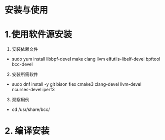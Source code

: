 # 安装与使用

# 1.使用软件源安装
1. 安装依赖文件
- sudo yum install libbpf-devel make clang llvm elfutils-libelf-devel bpftool bcc-devel
2. 安装所需软件
- sudo dnf install -y git bison flex cmake3 clang-devel llvm-devel ncurses-devel iperf3
3. 观察用例
- cd /usr/share/bcc/


# 2. 编译安装
